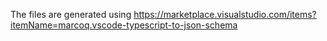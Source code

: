 The files are generated using https://marketplace.visualstudio.com/items?itemName=marcoq.vscode-typescript-to-json-schema